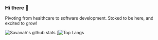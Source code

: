### Hi there 👋

Pivoting from healthcare to software development. Stoked to be here, and excited to grow!

![Savanah's github stats](https://github-readme-stats.vercel.app/api?username=strewm&theme=solarized-light)
[![Top Langs](https://github-readme-stats.vercel.app/api/top-langs/?username=strewm&layout=compact&theme=solarized-light)

<!--
**strewm/strewm** is a ✨ _special_ ✨ repository because its `README.md` (this file) appears on your GitHub profile.

Here are some ideas to get you started:

- 🔭 I’m currently working on ...
- 🌱 I’m currently learning ...
- 👯 I’m looking to collaborate on ...
- 🤔 I’m looking for help with ...
- 💬 Ask me about ...
- 📫 How to reach me: ...
- 😄 Pronouns: ...
- ⚡ Fun fact: ...
-->
